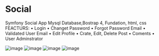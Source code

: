# Social
 Symfony Social App
 Mysql Database,Bostrap 4, Fundation, html, css 
FEACTURS:
•	Login
•	Changet Password
•	Forgot Password Email 
•	Validated User Email 
•	Edit Profile 
•	Crate, Edit, Delete Post
•	Coments 
•	User Adminstrator 

![image](https://user-images.githubusercontent.com/86753747/146273419-dea99dd6-b15d-4ea7-b608-5b89fdd4f7e6.png)
![image](https://user-images.githubusercontent.com/86753747/146273515-93bf1a46-bb37-4725-b7cd-68163ecfb99d.png)
![image](https://user-images.githubusercontent.com/86753747/146273550-a1cc3a41-76d1-46fa-b944-ec4c68992a14.png)
![image](https://user-images.githubusercontent.com/86753747/146273573-12fd7200-4b0c-40ab-a688-0b88af24de78.png)
